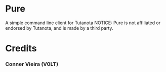 # Pure
A simple command line client for Tutanota
NOTICE: Pure is not affiliated or endorsed by Tutanota, and is made by a third party.

# Credits
### Conner Vieira (V0LT)

